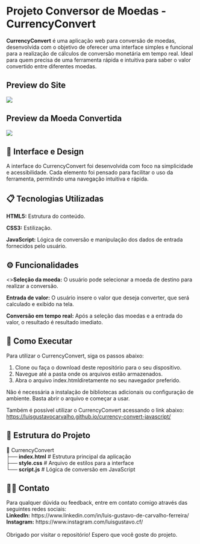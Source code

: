 <h1> Projeto Conversor de Moedas - CurrencyConvert</h1>
<strong>CurrencyConvert</strong> é uma aplicação web para conversão de moedas, desenvolvida com o objetivo de oferecer uma interface simples e funcional para a realização de cálculos de conversão monetária em tempo real. Ideal para quem precisa de uma ferramenta rápida e intuitiva para saber o valor convertido entre diferentes moedas.

<h2>Preview do Site</h2>
<img src="https://github.com/luisgustavocarvalho/currency-convert-javascript/blob/main/assets/PageCurrencyConvert.jpeg?raw=true">

<h2>Preview da Moeda Convertida</h2>
<img src="https://github.com/luisgustavocarvalho/currency-convert-javascript/blob/main/assets/ScreenConvertedCurrency.jpeg?raw=true">

<h2>🎨 Interface e Design</h2>
A interface do CurrencyConvert foi desenvolvida com foco na simplicidade e acessibilidade. Cada elemento foi pensado para facilitar o uso da ferramenta, permitindo uma navegação intuitiva e rápida.

<h2>📋 Tecnologias Utilizadas</h2>
<p><b>HTML5:</b> Estrutura do conteúdo.</p>
<p><b>CSS3:</b> Estilização.</p>
<p><b>JavaScript:</b> Lógica de conversão e manipulação dos dados de entrada fornecidos pelo usuário.</p>

<h2>⚙️ Funcionalidades</h2>
<><b>Seleção da moeda:</b> O usuário pode selecionar a moeda de destino para realizar a conversão.
<p><b>Entrada de valor:</b> O usuário insere o valor que deseja converter, que será calculado e exibido na tela.</p>
<p><b>Conversão em tempo real:</b> Após a seleção das moedas e a entrada do valor, o resultado é resultado imediato.</p>

<h2>🚀 Como Executar</h2>
Para utilizar o CurrencyConvert, siga os passos abaixo:

<ol>
 <li>Clone ou faça o download deste repositório para o seu dispositivo.</li>
 <li>Navegue até a pasta onde os arquivos estão armazenados.</li>
 <li>Abra o arquivo index.htmldiretamente no seu navegador preferido.</li>
</ol>

Não é necessária a instalação de bibliotecas adicionais ou configuração de ambiente. Basta abrir o arquivo e começar a usar.

Também é possível utilizar o CurrencyConvert acessando o link abaixo:
https://luisgustavocarvalho.github.io/currency-convert-javascript/

<h2>📂 Estrutura do Projeto</h2>
📁 CurrencyConvert<br>
<b>├── index.html</b>      # Estrutura principal da aplicação<br>
<b>├── style.css</b>      # Arquivo de estilos para a interface<br>
<b>└── script.js</b>       # Lógica de conversão em JavaScript

<h2>🧑‍💻 Contato</h2>
Para qualquer dúvida ou feedback, entre em contato comigo através das seguintes redes sociais:<br>
<b>LinkedIn:</b> https://www.linkedin.com/in/luis-gustavo-de-carvalho-ferreira/<br>
<b>Instagram:</b> https://www.instagram.com/luisgustavo.cf/
<br>
<br>
Obrigado por visitar o repositório! Espero que você goste do projeto.

